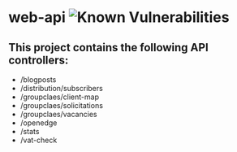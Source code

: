 # web-api ![Known Vulnerabilities](https://snyk.io/test/github/groupclaes/web-api/badge.svg)

## This project contains the following API controllers:
- /blogposts
- /distribution/subscribers
- /groupclaes/client-map
- /groupclaes/solicitations
- /groupclaes/vacancies
- /openedge
- /stats
- /vat-check